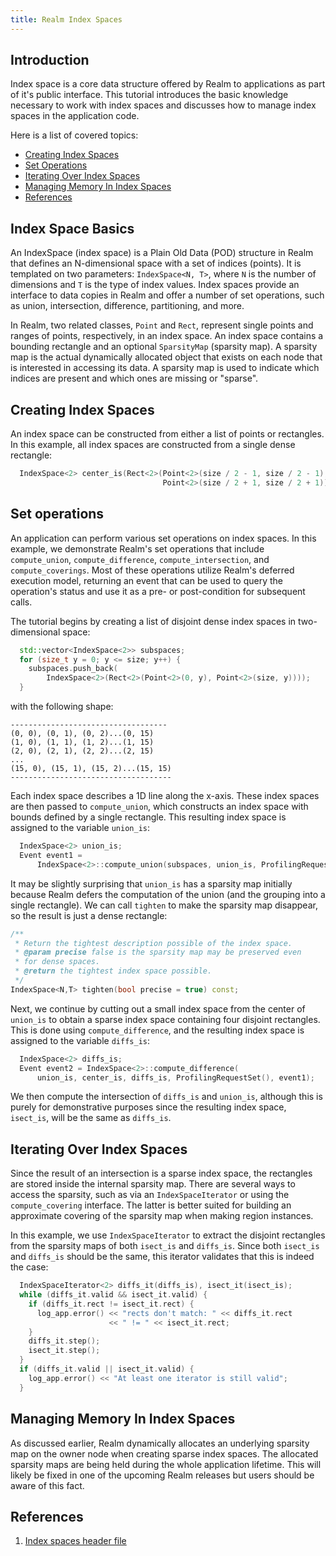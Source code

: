 ```yaml
---
title: Realm Index Spaces
---
```


## Introduction
Index space is a core data structure offered by Realm to applications
as part of it's public interface. This tutorial introduces the basic
knowledge necessary to work with index spaces and discusses how to
manage index spaces in the application code.

Here is a list of covered topics:

* [Creating Index Spaces](#creating-index-spaces)
* [Set Operations](#set-operations)
* [Iterating Over Index Spaces](#iterating-over-index-spaces)
* [Managing Memory In Index Spaces](#managing-memory-in-index-spaces)
* [References](#references)

## Index Space Basics
An IndexSpace (index space) is a Plain Old Data (POD) structure in
Realm that defines an N-dimensional space with a set of indices
(points). It is templated on two parameters: `IndexSpace<N, T>`, where `N`
is the number of dimensions and `T` is the type of index values.
Index spaces provide an interface to data copies in Realm and offer a
number of set operations, such as union, intersection, difference,
partitioning, and more.

In Realm, two related classes, `Point` and `Rect`, represent single
points and ranges of points, respectively, in an index space. An index
space contains a bounding rectangle and an optional `SparsityMap`
(sparsity map). A sparsity map is the actual dynamically allocated
object that exists on each node that is interested in accessing its
data. A sparsity map is used to indicate which indices are present and
which  ones are missing or "sparse".

## Creating Index Spaces
An index space can be constructed from either a list of points or
rectangles. In this example, all index spaces are constructed from a
single dense rectangle:

```c++
  IndexSpace<2> center_is(Rect<2>(Point<2>(size / 2 - 1, size / 2 - 1),
                                  Point<2>(size / 2 + 1, size / 2 + 1)));
```

## Set operations
An application can perform various set operations on index spaces. In
this example, we demonstrate Realm's set operations that include
`compute_union`, `compute_difference`, `compute_intersection`,
and `compute_coverings`. Most of
these operations utilize Realm's deferred execution model, returning
an event that can be used to query the operation's status and use it
as a pre- or post-condition for subsequent calls.

The tutorial begins by creating a list of disjoint dense index spaces
in two-dimensional space:

```c++
  std::vector<IndexSpace<2>> subspaces;
  for (size_t y = 0; y <= size; y++) {
    subspaces.push_back(
        IndexSpace<2>(Rect<2>(Point<2>(0, y), Point<2>(size, y))));
  }
```

with the following shape:

```
-----------------------------------
(0, 0), (0, 1), (0, 2)...(0, 15)
(1, 0), (1, 1), (1, 2)...(1, 15)
(2, 0), (2, 1), (2, 2)...(2, 15)
...
(15, 0), (15, 1), (15, 2)...(15, 15)
------------------------------------
```

Each index space describes a 1D line along
the x-axis. These index spaces are then passed to `compute_union`,
which constructs an index space with bounds defined by a single
rectangle. This resulting index space is assigned to the variable
`union_is`:

```c++
  IndexSpace<2> union_is;
  Event event1 =
      IndexSpace<2>::compute_union(subspaces, union_is, ProfilingRequestSet());
```

It may be slightly surprising that `union_is` has a sparsity map
initially because Realm defers the computation of the union
(and the grouping into a single rectangle). We can call `tighten`
to make the sparsity map disappear, so the result is just a
dense rectangle:

```c++
/**
 * Return the tightest description possible of the index space.
 * @param precise false is the sparsity map may be preserved even
 * for dense spaces.
 * @return the tightest index space possible.
 */
IndexSpace<N,T> tighten(bool precise = true) const;
```

Next, we continue by cutting out a small index space from the center
of `union_is` to obtain a sparse index space containing four disjoint
rectangles. This is done using `compute_difference`, and the resulting
index space is assigned to the variable `diffs_is`:

```c++
  IndexSpace<2> diffs_is;
  Event event2 = IndexSpace<2>::compute_difference(
      union_is, center_is, diffs_is, ProfilingRequestSet(), event1);
```

We then compute the intersection of `diffs_is` and `union_is`,
although this is purely for demonstrative purposes since the
resulting index space, `isect_is`, will be the same as `diffs_is`.

## Iterating Over Index Spaces

Since the result of an intersection is a sparse index space, the
rectangles are stored inside the internal sparsity map.
There are several ways to access the sparsity, such as via an
`IndexSpaceIterator` or using the `compute_covering` interface. The
latter is better suited for building an approximate covering of the
sparsity map when making region instances.

In this example, we use `IndexSpaceIterator` to extract the disjoint
rectangles from the sparsity maps of both `isect_is` and `diffs_is`.
Since both `isect_is` and `diffs_is` should be the same, this iterator
validates that this is indeed the case:

```c++
  IndexSpaceIterator<2> diffs_it(diffs_is), isect_it(isect_is);
  while (diffs_it.valid && isect_it.valid) {
    if (diffs_it.rect != isect_it.rect) {
      log_app.error() << "rects don't match: " << diffs_it.rect
                      << " != " << isect_it.rect;
    }
    diffs_it.step();
    isect_it.step();
  }
  if (diffs_it.valid || isect_it.valid) {
    log_app.error() << "At least one iterator is still valid";
  }
```

## Managing Memory In Index Spaces
As discussed earlier, Realm dynamically allocates an underlying sparsity
map on the owner node when creating sparse index spaces.
The allocated sparsity maps are being held during the whole application
lifetime. This will likely be fixed in one of the upcoming Realm
releases but users should be aware of this fact.

## References
1. [Index spaces header file](https://github.com/StanfordLegion/realm/blob/main/realm/indexspace.h)

